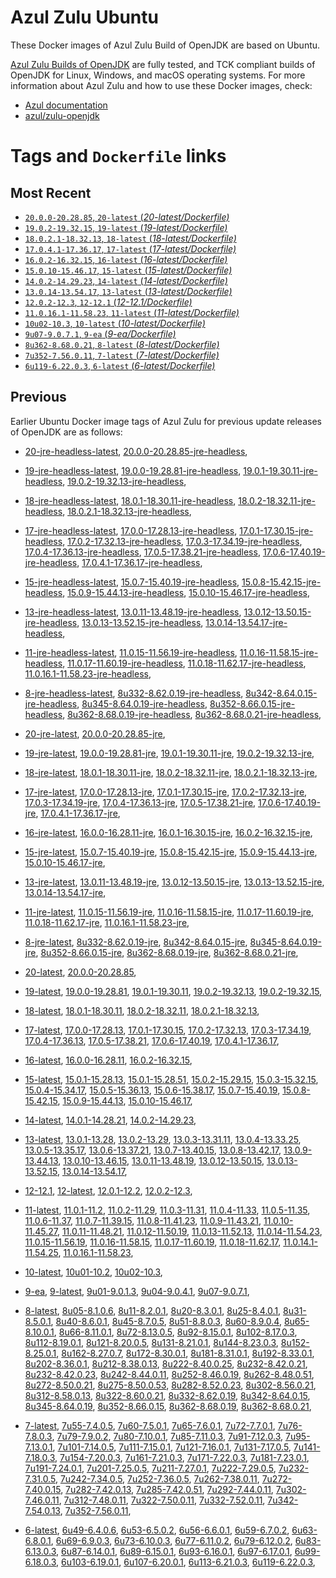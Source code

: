 Azul Zulu Ubuntu
================

These Docker images of Azul Zulu Build of OpenJDK are based on Ubuntu.

[Azul Zulu Builds of OpenJDK][1] are fully tested, and TCK compliant builds of OpenJDK for Linux, Windows, and macOS operating systems.
For more information about Azul Zulu and how to use these Docker images, check:

  * [Azul documentation][2]
  * [azul/zulu-openjdk][3]

Tags and `Dockerfile` links
===========================

Most Recent
-----------


  * [`20.0.0-20.28.85`, `20-latest` (*20-latest/Dockerfile)*][10]
  * [`19.0.2-19.32.15`, `19-latest` (*19-latest/Dockerfile)*][16]
  * [`18.0.2.1-18.32.13`, `18-latest` (*18-latest/Dockerfile)*][29]
  * [`17.0.4.1-17.36.17`, `17-latest` (*17-latest/Dockerfile)*][41]
  * [`16.0.2-16.32.15`, `16-latest` (*16-latest/Dockerfile)*][68]
  * [`15.0.10-15.46.17`, `15-latest` (*15-latest/Dockerfile)*][75]
  * [`14.0.2-14.29.23`, `14-latest` (*14-latest/Dockerfile)*][97]
  * [`13.0.14-13.54.17`, `13-latest` (*13-latest/Dockerfile)*][100]
  * [`12.0.2-12.3`, `12-12.1` (*12-12.1/Dockerfile)*][125]
  * [`11.0.16.1-11.58.23`, `11-latest` (*11-latest/Dockerfile)*][129]
  * [`10u02-10.3`, `10-latest` (*10-latest/Dockerfile)*][162]
  * [`9u07-9.0.7.1`, `9-ea` (*9-ea/Dockerfile)*][165]
  * [`8u362-8.68.0.21`, `8-latest` (*8-latest/Dockerfile)*][170]
  * [`7u352-7.56.0.11`, `7-latest` (*7-latest/Dockerfile)*][228]
  * [`6u119-6.22.0.3`, `6-latest` (*6-latest/Dockerfile)*][266]

Previous
--------

Earlier Ubuntu Docker image tags of Azul Zulu for previous update releases of OpenJDK are as follows:


  * [20-jre-headless-latest][14],
  [20.0.0-20.28.85-jre-headless][15],
  
  * [19-jre-headless-latest][25],
  [19.0.0-19.28.81-jre-headless][26],
  [19.0.1-19.30.11-jre-headless][27],
  [19.0.2-19.32.13-jre-headless][28],
  
  * [18-jre-headless-latest][37],
  [18.0.1-18.30.11-jre-headless][38],
  [18.0.2-18.32.11-jre-headless][39],
  [18.0.2.1-18.32.13-jre-headless][40],
  
  * [17-jre-headless-latest][59],
  [17.0.0-17.28.13-jre-headless][60],
  [17.0.1-17.30.15-jre-headless][61],
  [17.0.2-17.32.13-jre-headless][62],
  [17.0.3-17.34.19-jre-headless][63],
  [17.0.4-17.36.13-jre-headless][64],
  [17.0.5-17.38.21-jre-headless][65],
  [17.0.6-17.40.19-jre-headless][66],
  [17.0.4.1-17.36.17-jre-headless][67],
  
  * [15-jre-headless-latest][92],
  [15.0.7-15.40.19-jre-headless][93],
  [15.0.8-15.42.15-jre-headless][94],
  [15.0.9-15.44.13-jre-headless][95],
  [15.0.10-15.46.17-jre-headless][96],
  
  * [13-jre-headless-latest][120],
  [13.0.11-13.48.19-jre-headless][121],
  [13.0.12-13.50.15-jre-headless][122],
  [13.0.13-13.52.15-jre-headless][123],
  [13.0.14-13.54.17-jre-headless][124],
  
  * [11-jre-headless-latest][155],
  [11.0.15-11.56.19-jre-headless][157],
  [11.0.16-11.58.15-jre-headless][158],
  [11.0.17-11.60.19-jre-headless][159],
  [11.0.18-11.62.17-jre-headless][160],
  [11.0.16.1-11.58.23-jre-headless][161],
  
  * [8-jre-headless-latest][221],
  [8u332-8.62.0.19-jre-headless][222],
  [8u342-8.64.0.15-jre-headless][223],
  [8u345-8.64.0.19-jre-headless][224],
  [8u352-8.66.0.15-jre-headless][225],
  [8u362-8.68.0.19-jre-headless][226],
  [8u362-8.68.0.21-jre-headless][227],
  
  * [20-jre-latest][11],
  [20.0.0-20.28.85-jre][13],
  
  * [19-jre-latest][17],
  [19.0.0-19.28.81-jre][22],
  [19.0.1-19.30.11-jre][23],
  [19.0.2-19.32.13-jre][24],
  
  * [18-jre-latest][30],
  [18.0.1-18.30.11-jre][34],
  [18.0.2-18.32.11-jre][35],
  [18.0.2.1-18.32.13-jre][36],
  
  * [17-jre-latest][42],
  [17.0.0-17.28.13-jre][51],
  [17.0.1-17.30.15-jre][52],
  [17.0.2-17.32.13-jre][53],
  [17.0.3-17.34.19-jre][54],
  [17.0.4-17.36.13-jre][55],
  [17.0.5-17.38.21-jre][56],
  [17.0.6-17.40.19-jre][57],
  [17.0.4.1-17.36.17-jre][58],
  
  * [16-jre-latest][69],
  [16.0.0-16.28.11-jre][72],
  [16.0.1-16.30.15-jre][73],
  [16.0.2-16.32.15-jre][74],
  
  * [15-jre-latest][76],
  [15.0.7-15.40.19-jre][88],
  [15.0.8-15.42.15-jre][89],
  [15.0.9-15.44.13-jre][90],
  [15.0.10-15.46.17-jre][91],
  
  * [13-jre-latest][103],
  [13.0.11-13.48.19-jre][116],
  [13.0.12-13.50.15-jre][117],
  [13.0.13-13.52.15-jre][118],
  [13.0.14-13.54.17-jre][119],
  
  * [11-jre-latest][136],
  [11.0.15-11.56.19-jre][151],
  [11.0.16-11.58.15-jre][152],
  [11.0.17-11.60.19-jre][153],
  [11.0.18-11.62.17-jre][154],
  [11.0.16.1-11.58.23-jre][156],
  
  * [8-jre-latest][171],
  [8u332-8.62.0.19-jre][215],
  [8u342-8.64.0.15-jre][216],
  [8u345-8.64.0.19-jre][217],
  [8u352-8.66.0.15-jre][218],
  [8u362-8.68.0.19-jre][219],
  [8u362-8.68.0.21-jre][220],
  
  * [20-latest][10],
  [20.0.0-20.28.85][12],
  
  * [19-latest][16],
  [19.0.0-19.28.81][18],
  [19.0.1-19.30.11][19],
  [19.0.2-19.32.13][20],
  [19.0.2-19.32.15][21],
  
  * [18-latest][29],
  [18.0.1-18.30.11][31],
  [18.0.2-18.32.11][32],
  [18.0.2.1-18.32.13][33],
  
  * [17-latest][41],
  [17.0.0-17.28.13][43],
  [17.0.1-17.30.15][44],
  [17.0.2-17.32.13][45],
  [17.0.3-17.34.19][46],
  [17.0.4-17.36.13][47],
  [17.0.5-17.38.21][48],
  [17.0.6-17.40.19][49],
  [17.0.4.1-17.36.17][50],
  
  * [16-latest][68],
  [16.0.0-16.28.11][70],
  [16.0.2-16.32.15][71],
  
  * [15-latest][75],
  [15.0.1-15.28.13][77],
  [15.0.1-15.28.51][78],
  [15.0.2-15.29.15][79],
  [15.0.3-15.32.15][80],
  [15.0.4-15.34.17][81],
  [15.0.5-15.36.13][82],
  [15.0.6-15.38.17][83],
  [15.0.7-15.40.19][84],
  [15.0.8-15.42.15][85],
  [15.0.9-15.44.13][86],
  [15.0.10-15.46.17][87],
  
  * [14-latest][97],
  [14.0.1-14.28.21][98],
  [14.0.2-14.29.23][99],
  
  * [13-latest][100],
  [13.0.1-13.28][101],
  [13.0.2-13.29][102],
  [13.0.3-13.31.11][104],
  [13.0.4-13.33.25][105],
  [13.0.5-13.35.17][106],
  [13.0.6-13.37.21][107],
  [13.0.7-13.40.15][108],
  [13.0.8-13.42.17][109],
  [13.0.9-13.44.13][110],
  [13.0.10-13.46.15][111],
  [13.0.11-13.48.19][112],
  [13.0.12-13.50.15][113],
  [13.0.13-13.52.15][114],
  [13.0.14-13.54.17][115],
  
  * [12-12.1][125],
  [12-latest][126],
  [12.0.1-12.2][127],
  [12.0.2-12.3][128],
  
  * [11-latest][129],
  [11.0.1-11.2][130],
  [11.0.2-11.29][131],
  [11.0.3-11.31][132],
  [11.0.4-11.33][133],
  [11.0.5-11.35][134],
  [11.0.6-11.37][135],
  [11.0.7-11.39.15][137],
  [11.0.8-11.41.23][138],
  [11.0.9-11.43.21][139],
  [11.0.10-11.45.27][140],
  [11.0.11-11.48.21][141],
  [11.0.12-11.50.19][142],
  [11.0.13-11.52.13][143],
  [11.0.14-11.54.23][144],
  [11.0.15-11.56.19][145],
  [11.0.16-11.58.15][146],
  [11.0.17-11.60.19][147],
  [11.0.18-11.62.17][148],
  [11.0.14.1-11.54.25][149],
  [11.0.16.1-11.58.23][150],
  
  * [10-latest][162],
  [10u01-10.2][163],
  [10u02-10.3][164],
  
  * [9-ea][165],
  [9-latest][166],
  [9u01-9.0.1.3][167],
  [9u04-9.0.4.1][168],
  [9u07-9.0.7.1][169],
  
  * [8-latest][170],
  [8u05-8.1.0.6][172],
  [8u11-8.2.0.1][173],
  [8u20-8.3.0.1][174],
  [8u25-8.4.0.1][175],
  [8u31-8.5.0.1][176],
  [8u40-8.6.0.1][177],
  [8u45-8.7.0.5][178],
  [8u51-8.8.0.3][179],
  [8u60-8.9.0.4][180],
  [8u65-8.10.0.1][181],
  [8u66-8.11.0.1][182],
  [8u72-8.13.0.5][183],
  [8u92-8.15.0.1][184],
  [8u102-8.17.0.3][185],
  [8u112-8.19.0.1][186],
  [8u121-8.20.0.5][187],
  [8u131-8.21.0.1][188],
  [8u144-8.23.0.3][189],
  [8u152-8.25.0.1][190],
  [8u162-8.27.0.7][191],
  [8u172-8.30.0.1][192],
  [8u181-8.31.0.1][193],
  [8u192-8.33.0.1][194],
  [8u202-8.36.0.1][195],
  [8u212-8.38.0.13][196],
  [8u222-8.40.0.25][197],
  [8u232-8.42.0.21][198],
  [8u232-8.42.0.23][199],
  [8u242-8.44.0.11][200],
  [8u252-8.46.0.19][201],
  [8u262-8.48.0.51][202],
  [8u272-8.50.0.21][203],
  [8u275-8.50.0.53][204],
  [8u282-8.52.0.23][205],
  [8u302-8.56.0.21][206],
  [8u312-8.58.0.13][207],
  [8u322-8.60.0.21][208],
  [8u332-8.62.0.19][209],
  [8u342-8.64.0.15][210],
  [8u345-8.64.0.19][211],
  [8u352-8.66.0.15][212],
  [8u362-8.68.0.19][213],
  [8u362-8.68.0.21][214],
  
  * [7-latest][228],
  [7u55-7.4.0.5][229],
  [7u60-7.5.0.1][230],
  [7u65-7.6.0.1][231],
  [7u72-7.7.0.1][232],
  [7u76-7.8.0.3][233],
  [7u79-7.9.0.2][234],
  [7u80-7.10.0.1][235],
  [7u85-7.11.0.3][236],
  [7u91-7.12.0.3][237],
  [7u95-7.13.0.1][238],
  [7u101-7.14.0.5][239],
  [7u111-7.15.0.1][240],
  [7u121-7.16.0.1][241],
  [7u131-7.17.0.5][242],
  [7u141-7.18.0.3][243],
  [7u154-7.20.0.3][244],
  [7u161-7.21.0.3][245],
  [7u171-7.22.0.3][246],
  [7u181-7.23.0.1][247],
  [7u191-7.24.0.1][248],
  [7u201-7.25.0.5][249],
  [7u211-7.27.0.1][250],
  [7u222-7.29.0.5][251],
  [7u232-7.31.0.5][252],
  [7u242-7.34.0.5][253],
  [7u252-7.36.0.5][254],
  [7u262-7.38.0.11][255],
  [7u272-7.40.0.15][256],
  [7u282-7.42.0.13][257],
  [7u285-7.42.0.51][258],
  [7u292-7.44.0.11][259],
  [7u302-7.46.0.11][260],
  [7u312-7.48.0.11][261],
  [7u322-7.50.0.11][262],
  [7u332-7.52.0.11][263],
  [7u342-7.54.0.13][264],
  [7u352-7.56.0.11][265],
  
  * [6-latest][266],
  [6u49-6.4.0.6][267],
  [6u53-6.5.0.2][268],
  [6u56-6.6.0.1][269],
  [6u59-6.7.0.2][270],
  [6u63-6.8.0.1][271],
  [6u69-6.9.0.3][272],
  [6u73-6.10.0.3][273],
  [6u77-6.11.0.2][274],
  [6u79-6.12.0.2][275],
  [6u83-6.13.0.3][276],
  [6u87-6.14.0.1][277],
  [6u89-6.15.0.1][278],
  [6u93-6.16.0.1][279],
  [6u97-6.17.0.1][280],
  [6u99-6.18.0.3][281],
  [6u103-6.19.0.1][282],
  [6u107-6.20.0.1][283],
  [6u113-6.21.0.3][284],
  [6u119-6.22.0.3][285],
  

  [1]: https://www.azul.com/products/core/
  [2]: https://docs.azul.com/core/
  [3]: https://hub.docker.com/r/azul/zulu-openjdk


  [14]: https://github.com/zulu-openjdk/zulu-openjdk/blob/master/ubuntu/20-jre-headless-latest/Dockerfile
  [15]: https://github.com/zulu-openjdk/zulu-openjdk/blob/master/ubuntu/20.0.0-20.28.85-jre-headless/Dockerfile
  
  [25]: https://github.com/zulu-openjdk/zulu-openjdk/blob/master/ubuntu/19-jre-headless-latest/Dockerfile
  [26]: https://github.com/zulu-openjdk/zulu-openjdk/blob/master/ubuntu/19.0.0-19.28.81-jre-headless/Dockerfile
  [27]: https://github.com/zulu-openjdk/zulu-openjdk/blob/master/ubuntu/19.0.1-19.30.11-jre-headless/Dockerfile
  [28]: https://github.com/zulu-openjdk/zulu-openjdk/blob/master/ubuntu/19.0.2-19.32.13-jre-headless/Dockerfile
  
  [37]: https://github.com/zulu-openjdk/zulu-openjdk/blob/master/ubuntu/18-jre-headless-latest/Dockerfile
  [38]: https://github.com/zulu-openjdk/zulu-openjdk/blob/master/ubuntu/18.0.1-18.30.11-jre-headless/Dockerfile
  [39]: https://github.com/zulu-openjdk/zulu-openjdk/blob/master/ubuntu/18.0.2-18.32.11-jre-headless/Dockerfile
  [40]: https://github.com/zulu-openjdk/zulu-openjdk/blob/master/ubuntu/18.0.2.1-18.32.13-jre-headless/Dockerfile
  
  [59]: https://github.com/zulu-openjdk/zulu-openjdk/blob/master/ubuntu/17-jre-headless-latest/Dockerfile
  [60]: https://github.com/zulu-openjdk/zulu-openjdk/blob/master/ubuntu/17.0.0-17.28.13-jre-headless/Dockerfile
  [61]: https://github.com/zulu-openjdk/zulu-openjdk/blob/master/ubuntu/17.0.1-17.30.15-jre-headless/Dockerfile
  [62]: https://github.com/zulu-openjdk/zulu-openjdk/blob/master/ubuntu/17.0.2-17.32.13-jre-headless/Dockerfile
  [63]: https://github.com/zulu-openjdk/zulu-openjdk/blob/master/ubuntu/17.0.3-17.34.19-jre-headless/Dockerfile
  [64]: https://github.com/zulu-openjdk/zulu-openjdk/blob/master/ubuntu/17.0.4-17.36.13-jre-headless/Dockerfile
  [65]: https://github.com/zulu-openjdk/zulu-openjdk/blob/master/ubuntu/17.0.5-17.38.21-jre-headless/Dockerfile
  [66]: https://github.com/zulu-openjdk/zulu-openjdk/blob/master/ubuntu/17.0.6-17.40.19-jre-headless/Dockerfile
  [67]: https://github.com/zulu-openjdk/zulu-openjdk/blob/master/ubuntu/17.0.4.1-17.36.17-jre-headless/Dockerfile
  
  [92]: https://github.com/zulu-openjdk/zulu-openjdk/blob/master/ubuntu/15-jre-headless-latest/Dockerfile
  [93]: https://github.com/zulu-openjdk/zulu-openjdk/blob/master/ubuntu/15.0.7-15.40.19-jre-headless/Dockerfile
  [94]: https://github.com/zulu-openjdk/zulu-openjdk/blob/master/ubuntu/15.0.8-15.42.15-jre-headless/Dockerfile
  [95]: https://github.com/zulu-openjdk/zulu-openjdk/blob/master/ubuntu/15.0.9-15.44.13-jre-headless/Dockerfile
  [96]: https://github.com/zulu-openjdk/zulu-openjdk/blob/master/ubuntu/15.0.10-15.46.17-jre-headless/Dockerfile
  
  [120]: https://github.com/zulu-openjdk/zulu-openjdk/blob/master/ubuntu/13-jre-headless-latest/Dockerfile
  [121]: https://github.com/zulu-openjdk/zulu-openjdk/blob/master/ubuntu/13.0.11-13.48.19-jre-headless/Dockerfile
  [122]: https://github.com/zulu-openjdk/zulu-openjdk/blob/master/ubuntu/13.0.12-13.50.15-jre-headless/Dockerfile
  [123]: https://github.com/zulu-openjdk/zulu-openjdk/blob/master/ubuntu/13.0.13-13.52.15-jre-headless/Dockerfile
  [124]: https://github.com/zulu-openjdk/zulu-openjdk/blob/master/ubuntu/13.0.14-13.54.17-jre-headless/Dockerfile
  
  [155]: https://github.com/zulu-openjdk/zulu-openjdk/blob/master/ubuntu/11-jre-headless-latest/Dockerfile
  [157]: https://github.com/zulu-openjdk/zulu-openjdk/blob/master/ubuntu/11.0.15-11.56.19-jre-headless/Dockerfile
  [158]: https://github.com/zulu-openjdk/zulu-openjdk/blob/master/ubuntu/11.0.16-11.58.15-jre-headless/Dockerfile
  [159]: https://github.com/zulu-openjdk/zulu-openjdk/blob/master/ubuntu/11.0.17-11.60.19-jre-headless/Dockerfile
  [160]: https://github.com/zulu-openjdk/zulu-openjdk/blob/master/ubuntu/11.0.18-11.62.17-jre-headless/Dockerfile
  [161]: https://github.com/zulu-openjdk/zulu-openjdk/blob/master/ubuntu/11.0.16.1-11.58.23-jre-headless/Dockerfile
  
  [221]: https://github.com/zulu-openjdk/zulu-openjdk/blob/master/ubuntu/8-jre-headless-latest/Dockerfile
  [222]: https://github.com/zulu-openjdk/zulu-openjdk/blob/master/ubuntu/8u332-8.62.0.19-jre-headless/Dockerfile
  [223]: https://github.com/zulu-openjdk/zulu-openjdk/blob/master/ubuntu/8u342-8.64.0.15-jre-headless/Dockerfile
  [224]: https://github.com/zulu-openjdk/zulu-openjdk/blob/master/ubuntu/8u345-8.64.0.19-jre-headless/Dockerfile
  [225]: https://github.com/zulu-openjdk/zulu-openjdk/blob/master/ubuntu/8u352-8.66.0.15-jre-headless/Dockerfile
  [226]: https://github.com/zulu-openjdk/zulu-openjdk/blob/master/ubuntu/8u362-8.68.0.19-jre-headless/Dockerfile
  [227]: https://github.com/zulu-openjdk/zulu-openjdk/blob/master/ubuntu/8u362-8.68.0.21-jre-headless/Dockerfile
  
  [11]: https://github.com/zulu-openjdk/zulu-openjdk/blob/master/ubuntu/20-jre-latest/Dockerfile
  [13]: https://github.com/zulu-openjdk/zulu-openjdk/blob/master/ubuntu/20.0.0-20.28.85-jre/Dockerfile
  
  [17]: https://github.com/zulu-openjdk/zulu-openjdk/blob/master/ubuntu/19-jre-latest/Dockerfile
  [22]: https://github.com/zulu-openjdk/zulu-openjdk/blob/master/ubuntu/19.0.0-19.28.81-jre/Dockerfile
  [23]: https://github.com/zulu-openjdk/zulu-openjdk/blob/master/ubuntu/19.0.1-19.30.11-jre/Dockerfile
  [24]: https://github.com/zulu-openjdk/zulu-openjdk/blob/master/ubuntu/19.0.2-19.32.13-jre/Dockerfile
  
  [30]: https://github.com/zulu-openjdk/zulu-openjdk/blob/master/ubuntu/18-jre-latest/Dockerfile
  [34]: https://github.com/zulu-openjdk/zulu-openjdk/blob/master/ubuntu/18.0.1-18.30.11-jre/Dockerfile
  [35]: https://github.com/zulu-openjdk/zulu-openjdk/blob/master/ubuntu/18.0.2-18.32.11-jre/Dockerfile
  [36]: https://github.com/zulu-openjdk/zulu-openjdk/blob/master/ubuntu/18.0.2.1-18.32.13-jre/Dockerfile
  
  [42]: https://github.com/zulu-openjdk/zulu-openjdk/blob/master/ubuntu/17-jre-latest/Dockerfile
  [51]: https://github.com/zulu-openjdk/zulu-openjdk/blob/master/ubuntu/17.0.0-17.28.13-jre/Dockerfile
  [52]: https://github.com/zulu-openjdk/zulu-openjdk/blob/master/ubuntu/17.0.1-17.30.15-jre/Dockerfile
  [53]: https://github.com/zulu-openjdk/zulu-openjdk/blob/master/ubuntu/17.0.2-17.32.13-jre/Dockerfile
  [54]: https://github.com/zulu-openjdk/zulu-openjdk/blob/master/ubuntu/17.0.3-17.34.19-jre/Dockerfile
  [55]: https://github.com/zulu-openjdk/zulu-openjdk/blob/master/ubuntu/17.0.4-17.36.13-jre/Dockerfile
  [56]: https://github.com/zulu-openjdk/zulu-openjdk/blob/master/ubuntu/17.0.5-17.38.21-jre/Dockerfile
  [57]: https://github.com/zulu-openjdk/zulu-openjdk/blob/master/ubuntu/17.0.6-17.40.19-jre/Dockerfile
  [58]: https://github.com/zulu-openjdk/zulu-openjdk/blob/master/ubuntu/17.0.4.1-17.36.17-jre/Dockerfile
  
  [69]: https://github.com/zulu-openjdk/zulu-openjdk/blob/master/ubuntu/16-jre-latest/Dockerfile
  [72]: https://github.com/zulu-openjdk/zulu-openjdk/blob/master/ubuntu/16.0.0-16.28.11-jre/Dockerfile
  [73]: https://github.com/zulu-openjdk/zulu-openjdk/blob/master/ubuntu/16.0.1-16.30.15-jre/Dockerfile
  [74]: https://github.com/zulu-openjdk/zulu-openjdk/blob/master/ubuntu/16.0.2-16.32.15-jre/Dockerfile
  
  [76]: https://github.com/zulu-openjdk/zulu-openjdk/blob/master/ubuntu/15-jre-latest/Dockerfile
  [88]: https://github.com/zulu-openjdk/zulu-openjdk/blob/master/ubuntu/15.0.7-15.40.19-jre/Dockerfile
  [89]: https://github.com/zulu-openjdk/zulu-openjdk/blob/master/ubuntu/15.0.8-15.42.15-jre/Dockerfile
  [90]: https://github.com/zulu-openjdk/zulu-openjdk/blob/master/ubuntu/15.0.9-15.44.13-jre/Dockerfile
  [91]: https://github.com/zulu-openjdk/zulu-openjdk/blob/master/ubuntu/15.0.10-15.46.17-jre/Dockerfile
  
  [103]: https://github.com/zulu-openjdk/zulu-openjdk/blob/master/ubuntu/13-jre-latest/Dockerfile
  [116]: https://github.com/zulu-openjdk/zulu-openjdk/blob/master/ubuntu/13.0.11-13.48.19-jre/Dockerfile
  [117]: https://github.com/zulu-openjdk/zulu-openjdk/blob/master/ubuntu/13.0.12-13.50.15-jre/Dockerfile
  [118]: https://github.com/zulu-openjdk/zulu-openjdk/blob/master/ubuntu/13.0.13-13.52.15-jre/Dockerfile
  [119]: https://github.com/zulu-openjdk/zulu-openjdk/blob/master/ubuntu/13.0.14-13.54.17-jre/Dockerfile
  
  [136]: https://github.com/zulu-openjdk/zulu-openjdk/blob/master/ubuntu/11-jre-latest/Dockerfile
  [151]: https://github.com/zulu-openjdk/zulu-openjdk/blob/master/ubuntu/11.0.15-11.56.19-jre/Dockerfile
  [152]: https://github.com/zulu-openjdk/zulu-openjdk/blob/master/ubuntu/11.0.16-11.58.15-jre/Dockerfile
  [153]: https://github.com/zulu-openjdk/zulu-openjdk/blob/master/ubuntu/11.0.17-11.60.19-jre/Dockerfile
  [154]: https://github.com/zulu-openjdk/zulu-openjdk/blob/master/ubuntu/11.0.18-11.62.17-jre/Dockerfile
  [156]: https://github.com/zulu-openjdk/zulu-openjdk/blob/master/ubuntu/11.0.16.1-11.58.23-jre/Dockerfile
  
  [171]: https://github.com/zulu-openjdk/zulu-openjdk/blob/master/ubuntu/8-jre-latest/Dockerfile
  [215]: https://github.com/zulu-openjdk/zulu-openjdk/blob/master/ubuntu/8u332-8.62.0.19-jre/Dockerfile
  [216]: https://github.com/zulu-openjdk/zulu-openjdk/blob/master/ubuntu/8u342-8.64.0.15-jre/Dockerfile
  [217]: https://github.com/zulu-openjdk/zulu-openjdk/blob/master/ubuntu/8u345-8.64.0.19-jre/Dockerfile
  [218]: https://github.com/zulu-openjdk/zulu-openjdk/blob/master/ubuntu/8u352-8.66.0.15-jre/Dockerfile
  [219]: https://github.com/zulu-openjdk/zulu-openjdk/blob/master/ubuntu/8u362-8.68.0.19-jre/Dockerfile
  [220]: https://github.com/zulu-openjdk/zulu-openjdk/blob/master/ubuntu/8u362-8.68.0.21-jre/Dockerfile
  
  [10]: https://github.com/zulu-openjdk/zulu-openjdk/blob/master/ubuntu/20-latest/Dockerfile
  [12]: https://github.com/zulu-openjdk/zulu-openjdk/blob/master/ubuntu/20.0.0-20.28.85/Dockerfile
  
  [16]: https://github.com/zulu-openjdk/zulu-openjdk/blob/master/ubuntu/19-latest/Dockerfile
  [18]: https://github.com/zulu-openjdk/zulu-openjdk/blob/master/ubuntu/19.0.0-19.28.81/Dockerfile
  [19]: https://github.com/zulu-openjdk/zulu-openjdk/blob/master/ubuntu/19.0.1-19.30.11/Dockerfile
  [20]: https://github.com/zulu-openjdk/zulu-openjdk/blob/master/ubuntu/19.0.2-19.32.13/Dockerfile
  [21]: https://github.com/zulu-openjdk/zulu-openjdk/blob/master/ubuntu/19.0.2-19.32.15/Dockerfile
  
  [29]: https://github.com/zulu-openjdk/zulu-openjdk/blob/master/ubuntu/18-latest/Dockerfile
  [31]: https://github.com/zulu-openjdk/zulu-openjdk/blob/master/ubuntu/18.0.1-18.30.11/Dockerfile
  [32]: https://github.com/zulu-openjdk/zulu-openjdk/blob/master/ubuntu/18.0.2-18.32.11/Dockerfile
  [33]: https://github.com/zulu-openjdk/zulu-openjdk/blob/master/ubuntu/18.0.2.1-18.32.13/Dockerfile
  
  [41]: https://github.com/zulu-openjdk/zulu-openjdk/blob/master/ubuntu/17-latest/Dockerfile
  [43]: https://github.com/zulu-openjdk/zulu-openjdk/blob/master/ubuntu/17.0.0-17.28.13/Dockerfile
  [44]: https://github.com/zulu-openjdk/zulu-openjdk/blob/master/ubuntu/17.0.1-17.30.15/Dockerfile
  [45]: https://github.com/zulu-openjdk/zulu-openjdk/blob/master/ubuntu/17.0.2-17.32.13/Dockerfile
  [46]: https://github.com/zulu-openjdk/zulu-openjdk/blob/master/ubuntu/17.0.3-17.34.19/Dockerfile
  [47]: https://github.com/zulu-openjdk/zulu-openjdk/blob/master/ubuntu/17.0.4-17.36.13/Dockerfile
  [48]: https://github.com/zulu-openjdk/zulu-openjdk/blob/master/ubuntu/17.0.5-17.38.21/Dockerfile
  [49]: https://github.com/zulu-openjdk/zulu-openjdk/blob/master/ubuntu/17.0.6-17.40.19/Dockerfile
  [50]: https://github.com/zulu-openjdk/zulu-openjdk/blob/master/ubuntu/17.0.4.1-17.36.17/Dockerfile
  
  [68]: https://github.com/zulu-openjdk/zulu-openjdk/blob/master/ubuntu/16-latest/Dockerfile
  [70]: https://github.com/zulu-openjdk/zulu-openjdk/blob/master/ubuntu/16.0.0-16.28.11/Dockerfile
  [71]: https://github.com/zulu-openjdk/zulu-openjdk/blob/master/ubuntu/16.0.2-16.32.15/Dockerfile
  
  [75]: https://github.com/zulu-openjdk/zulu-openjdk/blob/master/ubuntu/15-latest/Dockerfile
  [77]: https://github.com/zulu-openjdk/zulu-openjdk/blob/master/ubuntu/15.0.1-15.28.13/Dockerfile
  [78]: https://github.com/zulu-openjdk/zulu-openjdk/blob/master/ubuntu/15.0.1-15.28.51/Dockerfile
  [79]: https://github.com/zulu-openjdk/zulu-openjdk/blob/master/ubuntu/15.0.2-15.29.15/Dockerfile
  [80]: https://github.com/zulu-openjdk/zulu-openjdk/blob/master/ubuntu/15.0.3-15.32.15/Dockerfile
  [81]: https://github.com/zulu-openjdk/zulu-openjdk/blob/master/ubuntu/15.0.4-15.34.17/Dockerfile
  [82]: https://github.com/zulu-openjdk/zulu-openjdk/blob/master/ubuntu/15.0.5-15.36.13/Dockerfile
  [83]: https://github.com/zulu-openjdk/zulu-openjdk/blob/master/ubuntu/15.0.6-15.38.17/Dockerfile
  [84]: https://github.com/zulu-openjdk/zulu-openjdk/blob/master/ubuntu/15.0.7-15.40.19/Dockerfile
  [85]: https://github.com/zulu-openjdk/zulu-openjdk/blob/master/ubuntu/15.0.8-15.42.15/Dockerfile
  [86]: https://github.com/zulu-openjdk/zulu-openjdk/blob/master/ubuntu/15.0.9-15.44.13/Dockerfile
  [87]: https://github.com/zulu-openjdk/zulu-openjdk/blob/master/ubuntu/15.0.10-15.46.17/Dockerfile
  
  [97]: https://github.com/zulu-openjdk/zulu-openjdk/blob/master/ubuntu/14-latest/Dockerfile
  [98]: https://github.com/zulu-openjdk/zulu-openjdk/blob/master/ubuntu/14.0.1-14.28.21/Dockerfile
  [99]: https://github.com/zulu-openjdk/zulu-openjdk/blob/master/ubuntu/14.0.2-14.29.23/Dockerfile
  
  [100]: https://github.com/zulu-openjdk/zulu-openjdk/blob/master/ubuntu/13-latest/Dockerfile
  [101]: https://github.com/zulu-openjdk/zulu-openjdk/blob/master/ubuntu/13.0.1-13.28/Dockerfile
  [102]: https://github.com/zulu-openjdk/zulu-openjdk/blob/master/ubuntu/13.0.2-13.29/Dockerfile
  [104]: https://github.com/zulu-openjdk/zulu-openjdk/blob/master/ubuntu/13.0.3-13.31.11/Dockerfile
  [105]: https://github.com/zulu-openjdk/zulu-openjdk/blob/master/ubuntu/13.0.4-13.33.25/Dockerfile
  [106]: https://github.com/zulu-openjdk/zulu-openjdk/blob/master/ubuntu/13.0.5-13.35.17/Dockerfile
  [107]: https://github.com/zulu-openjdk/zulu-openjdk/blob/master/ubuntu/13.0.6-13.37.21/Dockerfile
  [108]: https://github.com/zulu-openjdk/zulu-openjdk/blob/master/ubuntu/13.0.7-13.40.15/Dockerfile
  [109]: https://github.com/zulu-openjdk/zulu-openjdk/blob/master/ubuntu/13.0.8-13.42.17/Dockerfile
  [110]: https://github.com/zulu-openjdk/zulu-openjdk/blob/master/ubuntu/13.0.9-13.44.13/Dockerfile
  [111]: https://github.com/zulu-openjdk/zulu-openjdk/blob/master/ubuntu/13.0.10-13.46.15/Dockerfile
  [112]: https://github.com/zulu-openjdk/zulu-openjdk/blob/master/ubuntu/13.0.11-13.48.19/Dockerfile
  [113]: https://github.com/zulu-openjdk/zulu-openjdk/blob/master/ubuntu/13.0.12-13.50.15/Dockerfile
  [114]: https://github.com/zulu-openjdk/zulu-openjdk/blob/master/ubuntu/13.0.13-13.52.15/Dockerfile
  [115]: https://github.com/zulu-openjdk/zulu-openjdk/blob/master/ubuntu/13.0.14-13.54.17/Dockerfile
  
  [125]: https://github.com/zulu-openjdk/zulu-openjdk/blob/master/ubuntu/12-12.1/Dockerfile
  [126]: https://github.com/zulu-openjdk/zulu-openjdk/blob/master/ubuntu/12-latest/Dockerfile
  [127]: https://github.com/zulu-openjdk/zulu-openjdk/blob/master/ubuntu/12.0.1-12.2/Dockerfile
  [128]: https://github.com/zulu-openjdk/zulu-openjdk/blob/master/ubuntu/12.0.2-12.3/Dockerfile
  
  [129]: https://github.com/zulu-openjdk/zulu-openjdk/blob/master/ubuntu/11-latest/Dockerfile
  [130]: https://github.com/zulu-openjdk/zulu-openjdk/blob/master/ubuntu/11.0.1-11.2/Dockerfile
  [131]: https://github.com/zulu-openjdk/zulu-openjdk/blob/master/ubuntu/11.0.2-11.29/Dockerfile
  [132]: https://github.com/zulu-openjdk/zulu-openjdk/blob/master/ubuntu/11.0.3-11.31/Dockerfile
  [133]: https://github.com/zulu-openjdk/zulu-openjdk/blob/master/ubuntu/11.0.4-11.33/Dockerfile
  [134]: https://github.com/zulu-openjdk/zulu-openjdk/blob/master/ubuntu/11.0.5-11.35/Dockerfile
  [135]: https://github.com/zulu-openjdk/zulu-openjdk/blob/master/ubuntu/11.0.6-11.37/Dockerfile
  [137]: https://github.com/zulu-openjdk/zulu-openjdk/blob/master/ubuntu/11.0.7-11.39.15/Dockerfile
  [138]: https://github.com/zulu-openjdk/zulu-openjdk/blob/master/ubuntu/11.0.8-11.41.23/Dockerfile
  [139]: https://github.com/zulu-openjdk/zulu-openjdk/blob/master/ubuntu/11.0.9-11.43.21/Dockerfile
  [140]: https://github.com/zulu-openjdk/zulu-openjdk/blob/master/ubuntu/11.0.10-11.45.27/Dockerfile
  [141]: https://github.com/zulu-openjdk/zulu-openjdk/blob/master/ubuntu/11.0.11-11.48.21/Dockerfile
  [142]: https://github.com/zulu-openjdk/zulu-openjdk/blob/master/ubuntu/11.0.12-11.50.19/Dockerfile
  [143]: https://github.com/zulu-openjdk/zulu-openjdk/blob/master/ubuntu/11.0.13-11.52.13/Dockerfile
  [144]: https://github.com/zulu-openjdk/zulu-openjdk/blob/master/ubuntu/11.0.14-11.54.23/Dockerfile
  [145]: https://github.com/zulu-openjdk/zulu-openjdk/blob/master/ubuntu/11.0.15-11.56.19/Dockerfile
  [146]: https://github.com/zulu-openjdk/zulu-openjdk/blob/master/ubuntu/11.0.16-11.58.15/Dockerfile
  [147]: https://github.com/zulu-openjdk/zulu-openjdk/blob/master/ubuntu/11.0.17-11.60.19/Dockerfile
  [148]: https://github.com/zulu-openjdk/zulu-openjdk/blob/master/ubuntu/11.0.18-11.62.17/Dockerfile
  [149]: https://github.com/zulu-openjdk/zulu-openjdk/blob/master/ubuntu/11.0.14.1-11.54.25/Dockerfile
  [150]: https://github.com/zulu-openjdk/zulu-openjdk/blob/master/ubuntu/11.0.16.1-11.58.23/Dockerfile
  
  [162]: https://github.com/zulu-openjdk/zulu-openjdk/blob/master/ubuntu/10-latest/Dockerfile
  [163]: https://github.com/zulu-openjdk/zulu-openjdk/blob/master/ubuntu/10u01-10.2/Dockerfile
  [164]: https://github.com/zulu-openjdk/zulu-openjdk/blob/master/ubuntu/10u02-10.3/Dockerfile
  
  [165]: https://github.com/zulu-openjdk/zulu-openjdk/blob/master/ubuntu/9-ea/Dockerfile
  [166]: https://github.com/zulu-openjdk/zulu-openjdk/blob/master/ubuntu/9-latest/Dockerfile
  [167]: https://github.com/zulu-openjdk/zulu-openjdk/blob/master/ubuntu/9u01-9.0.1.3/Dockerfile
  [168]: https://github.com/zulu-openjdk/zulu-openjdk/blob/master/ubuntu/9u04-9.0.4.1/Dockerfile
  [169]: https://github.com/zulu-openjdk/zulu-openjdk/blob/master/ubuntu/9u07-9.0.7.1/Dockerfile
  
  [170]: https://github.com/zulu-openjdk/zulu-openjdk/blob/master/ubuntu/8-latest/Dockerfile
  [172]: https://github.com/zulu-openjdk/zulu-openjdk/blob/master/ubuntu/8u05-8.1.0.6/Dockerfile
  [173]: https://github.com/zulu-openjdk/zulu-openjdk/blob/master/ubuntu/8u11-8.2.0.1/Dockerfile
  [174]: https://github.com/zulu-openjdk/zulu-openjdk/blob/master/ubuntu/8u20-8.3.0.1/Dockerfile
  [175]: https://github.com/zulu-openjdk/zulu-openjdk/blob/master/ubuntu/8u25-8.4.0.1/Dockerfile
  [176]: https://github.com/zulu-openjdk/zulu-openjdk/blob/master/ubuntu/8u31-8.5.0.1/Dockerfile
  [177]: https://github.com/zulu-openjdk/zulu-openjdk/blob/master/ubuntu/8u40-8.6.0.1/Dockerfile
  [178]: https://github.com/zulu-openjdk/zulu-openjdk/blob/master/ubuntu/8u45-8.7.0.5/Dockerfile
  [179]: https://github.com/zulu-openjdk/zulu-openjdk/blob/master/ubuntu/8u51-8.8.0.3/Dockerfile
  [180]: https://github.com/zulu-openjdk/zulu-openjdk/blob/master/ubuntu/8u60-8.9.0.4/Dockerfile
  [181]: https://github.com/zulu-openjdk/zulu-openjdk/blob/master/ubuntu/8u65-8.10.0.1/Dockerfile
  [182]: https://github.com/zulu-openjdk/zulu-openjdk/blob/master/ubuntu/8u66-8.11.0.1/Dockerfile
  [183]: https://github.com/zulu-openjdk/zulu-openjdk/blob/master/ubuntu/8u72-8.13.0.5/Dockerfile
  [184]: https://github.com/zulu-openjdk/zulu-openjdk/blob/master/ubuntu/8u92-8.15.0.1/Dockerfile
  [185]: https://github.com/zulu-openjdk/zulu-openjdk/blob/master/ubuntu/8u102-8.17.0.3/Dockerfile
  [186]: https://github.com/zulu-openjdk/zulu-openjdk/blob/master/ubuntu/8u112-8.19.0.1/Dockerfile
  [187]: https://github.com/zulu-openjdk/zulu-openjdk/blob/master/ubuntu/8u121-8.20.0.5/Dockerfile
  [188]: https://github.com/zulu-openjdk/zulu-openjdk/blob/master/ubuntu/8u131-8.21.0.1/Dockerfile
  [189]: https://github.com/zulu-openjdk/zulu-openjdk/blob/master/ubuntu/8u144-8.23.0.3/Dockerfile
  [190]: https://github.com/zulu-openjdk/zulu-openjdk/blob/master/ubuntu/8u152-8.25.0.1/Dockerfile
  [191]: https://github.com/zulu-openjdk/zulu-openjdk/blob/master/ubuntu/8u162-8.27.0.7/Dockerfile
  [192]: https://github.com/zulu-openjdk/zulu-openjdk/blob/master/ubuntu/8u172-8.30.0.1/Dockerfile
  [193]: https://github.com/zulu-openjdk/zulu-openjdk/blob/master/ubuntu/8u181-8.31.0.1/Dockerfile
  [194]: https://github.com/zulu-openjdk/zulu-openjdk/blob/master/ubuntu/8u192-8.33.0.1/Dockerfile
  [195]: https://github.com/zulu-openjdk/zulu-openjdk/blob/master/ubuntu/8u202-8.36.0.1/Dockerfile
  [196]: https://github.com/zulu-openjdk/zulu-openjdk/blob/master/ubuntu/8u212-8.38.0.13/Dockerfile
  [197]: https://github.com/zulu-openjdk/zulu-openjdk/blob/master/ubuntu/8u222-8.40.0.25/Dockerfile
  [198]: https://github.com/zulu-openjdk/zulu-openjdk/blob/master/ubuntu/8u232-8.42.0.21/Dockerfile
  [199]: https://github.com/zulu-openjdk/zulu-openjdk/blob/master/ubuntu/8u232-8.42.0.23/Dockerfile
  [200]: https://github.com/zulu-openjdk/zulu-openjdk/blob/master/ubuntu/8u242-8.44.0.11/Dockerfile
  [201]: https://github.com/zulu-openjdk/zulu-openjdk/blob/master/ubuntu/8u252-8.46.0.19/Dockerfile
  [202]: https://github.com/zulu-openjdk/zulu-openjdk/blob/master/ubuntu/8u262-8.48.0.51/Dockerfile
  [203]: https://github.com/zulu-openjdk/zulu-openjdk/blob/master/ubuntu/8u272-8.50.0.21/Dockerfile
  [204]: https://github.com/zulu-openjdk/zulu-openjdk/blob/master/ubuntu/8u275-8.50.0.53/Dockerfile
  [205]: https://github.com/zulu-openjdk/zulu-openjdk/blob/master/ubuntu/8u282-8.52.0.23/Dockerfile
  [206]: https://github.com/zulu-openjdk/zulu-openjdk/blob/master/ubuntu/8u302-8.56.0.21/Dockerfile
  [207]: https://github.com/zulu-openjdk/zulu-openjdk/blob/master/ubuntu/8u312-8.58.0.13/Dockerfile
  [208]: https://github.com/zulu-openjdk/zulu-openjdk/blob/master/ubuntu/8u322-8.60.0.21/Dockerfile
  [209]: https://github.com/zulu-openjdk/zulu-openjdk/blob/master/ubuntu/8u332-8.62.0.19/Dockerfile
  [210]: https://github.com/zulu-openjdk/zulu-openjdk/blob/master/ubuntu/8u342-8.64.0.15/Dockerfile
  [211]: https://github.com/zulu-openjdk/zulu-openjdk/blob/master/ubuntu/8u345-8.64.0.19/Dockerfile
  [212]: https://github.com/zulu-openjdk/zulu-openjdk/blob/master/ubuntu/8u352-8.66.0.15/Dockerfile
  [213]: https://github.com/zulu-openjdk/zulu-openjdk/blob/master/ubuntu/8u362-8.68.0.19/Dockerfile
  [214]: https://github.com/zulu-openjdk/zulu-openjdk/blob/master/ubuntu/8u362-8.68.0.21/Dockerfile
  
  [228]: https://github.com/zulu-openjdk/zulu-openjdk/blob/master/ubuntu/7-latest/Dockerfile
  [229]: https://github.com/zulu-openjdk/zulu-openjdk/blob/master/ubuntu/7u55-7.4.0.5/Dockerfile
  [230]: https://github.com/zulu-openjdk/zulu-openjdk/blob/master/ubuntu/7u60-7.5.0.1/Dockerfile
  [231]: https://github.com/zulu-openjdk/zulu-openjdk/blob/master/ubuntu/7u65-7.6.0.1/Dockerfile
  [232]: https://github.com/zulu-openjdk/zulu-openjdk/blob/master/ubuntu/7u72-7.7.0.1/Dockerfile
  [233]: https://github.com/zulu-openjdk/zulu-openjdk/blob/master/ubuntu/7u76-7.8.0.3/Dockerfile
  [234]: https://github.com/zulu-openjdk/zulu-openjdk/blob/master/ubuntu/7u79-7.9.0.2/Dockerfile
  [235]: https://github.com/zulu-openjdk/zulu-openjdk/blob/master/ubuntu/7u80-7.10.0.1/Dockerfile
  [236]: https://github.com/zulu-openjdk/zulu-openjdk/blob/master/ubuntu/7u85-7.11.0.3/Dockerfile
  [237]: https://github.com/zulu-openjdk/zulu-openjdk/blob/master/ubuntu/7u91-7.12.0.3/Dockerfile
  [238]: https://github.com/zulu-openjdk/zulu-openjdk/blob/master/ubuntu/7u95-7.13.0.1/Dockerfile
  [239]: https://github.com/zulu-openjdk/zulu-openjdk/blob/master/ubuntu/7u101-7.14.0.5/Dockerfile
  [240]: https://github.com/zulu-openjdk/zulu-openjdk/blob/master/ubuntu/7u111-7.15.0.1/Dockerfile
  [241]: https://github.com/zulu-openjdk/zulu-openjdk/blob/master/ubuntu/7u121-7.16.0.1/Dockerfile
  [242]: https://github.com/zulu-openjdk/zulu-openjdk/blob/master/ubuntu/7u131-7.17.0.5/Dockerfile
  [243]: https://github.com/zulu-openjdk/zulu-openjdk/blob/master/ubuntu/7u141-7.18.0.3/Dockerfile
  [244]: https://github.com/zulu-openjdk/zulu-openjdk/blob/master/ubuntu/7u154-7.20.0.3/Dockerfile
  [245]: https://github.com/zulu-openjdk/zulu-openjdk/blob/master/ubuntu/7u161-7.21.0.3/Dockerfile
  [246]: https://github.com/zulu-openjdk/zulu-openjdk/blob/master/ubuntu/7u171-7.22.0.3/Dockerfile
  [247]: https://github.com/zulu-openjdk/zulu-openjdk/blob/master/ubuntu/7u181-7.23.0.1/Dockerfile
  [248]: https://github.com/zulu-openjdk/zulu-openjdk/blob/master/ubuntu/7u191-7.24.0.1/Dockerfile
  [249]: https://github.com/zulu-openjdk/zulu-openjdk/blob/master/ubuntu/7u201-7.25.0.5/Dockerfile
  [250]: https://github.com/zulu-openjdk/zulu-openjdk/blob/master/ubuntu/7u211-7.27.0.1/Dockerfile
  [251]: https://github.com/zulu-openjdk/zulu-openjdk/blob/master/ubuntu/7u222-7.29.0.5/Dockerfile
  [252]: https://github.com/zulu-openjdk/zulu-openjdk/blob/master/ubuntu/7u232-7.31.0.5/Dockerfile
  [253]: https://github.com/zulu-openjdk/zulu-openjdk/blob/master/ubuntu/7u242-7.34.0.5/Dockerfile
  [254]: https://github.com/zulu-openjdk/zulu-openjdk/blob/master/ubuntu/7u252-7.36.0.5/Dockerfile
  [255]: https://github.com/zulu-openjdk/zulu-openjdk/blob/master/ubuntu/7u262-7.38.0.11/Dockerfile
  [256]: https://github.com/zulu-openjdk/zulu-openjdk/blob/master/ubuntu/7u272-7.40.0.15/Dockerfile
  [257]: https://github.com/zulu-openjdk/zulu-openjdk/blob/master/ubuntu/7u282-7.42.0.13/Dockerfile
  [258]: https://github.com/zulu-openjdk/zulu-openjdk/blob/master/ubuntu/7u285-7.42.0.51/Dockerfile
  [259]: https://github.com/zulu-openjdk/zulu-openjdk/blob/master/ubuntu/7u292-7.44.0.11/Dockerfile
  [260]: https://github.com/zulu-openjdk/zulu-openjdk/blob/master/ubuntu/7u302-7.46.0.11/Dockerfile
  [261]: https://github.com/zulu-openjdk/zulu-openjdk/blob/master/ubuntu/7u312-7.48.0.11/Dockerfile
  [262]: https://github.com/zulu-openjdk/zulu-openjdk/blob/master/ubuntu/7u322-7.50.0.11/Dockerfile
  [263]: https://github.com/zulu-openjdk/zulu-openjdk/blob/master/ubuntu/7u332-7.52.0.11/Dockerfile
  [264]: https://github.com/zulu-openjdk/zulu-openjdk/blob/master/ubuntu/7u342-7.54.0.13/Dockerfile
  [265]: https://github.com/zulu-openjdk/zulu-openjdk/blob/master/ubuntu/7u352-7.56.0.11/Dockerfile
  
  [266]: https://github.com/zulu-openjdk/zulu-openjdk/blob/master/ubuntu/6-latest/Dockerfile
  [267]: https://github.com/zulu-openjdk/zulu-openjdk/blob/master/ubuntu/6u49-6.4.0.6/Dockerfile
  [268]: https://github.com/zulu-openjdk/zulu-openjdk/blob/master/ubuntu/6u53-6.5.0.2/Dockerfile
  [269]: https://github.com/zulu-openjdk/zulu-openjdk/blob/master/ubuntu/6u56-6.6.0.1/Dockerfile
  [270]: https://github.com/zulu-openjdk/zulu-openjdk/blob/master/ubuntu/6u59-6.7.0.2/Dockerfile
  [271]: https://github.com/zulu-openjdk/zulu-openjdk/blob/master/ubuntu/6u63-6.8.0.1/Dockerfile
  [272]: https://github.com/zulu-openjdk/zulu-openjdk/blob/master/ubuntu/6u69-6.9.0.3/Dockerfile
  [273]: https://github.com/zulu-openjdk/zulu-openjdk/blob/master/ubuntu/6u73-6.10.0.3/Dockerfile
  [274]: https://github.com/zulu-openjdk/zulu-openjdk/blob/master/ubuntu/6u77-6.11.0.2/Dockerfile
  [275]: https://github.com/zulu-openjdk/zulu-openjdk/blob/master/ubuntu/6u79-6.12.0.2/Dockerfile
  [276]: https://github.com/zulu-openjdk/zulu-openjdk/blob/master/ubuntu/6u83-6.13.0.3/Dockerfile
  [277]: https://github.com/zulu-openjdk/zulu-openjdk/blob/master/ubuntu/6u87-6.14.0.1/Dockerfile
  [278]: https://github.com/zulu-openjdk/zulu-openjdk/blob/master/ubuntu/6u89-6.15.0.1/Dockerfile
  [279]: https://github.com/zulu-openjdk/zulu-openjdk/blob/master/ubuntu/6u93-6.16.0.1/Dockerfile
  [280]: https://github.com/zulu-openjdk/zulu-openjdk/blob/master/ubuntu/6u97-6.17.0.1/Dockerfile
  [281]: https://github.com/zulu-openjdk/zulu-openjdk/blob/master/ubuntu/6u99-6.18.0.3/Dockerfile
  [282]: https://github.com/zulu-openjdk/zulu-openjdk/blob/master/ubuntu/6u103-6.19.0.1/Dockerfile
  [283]: https://github.com/zulu-openjdk/zulu-openjdk/blob/master/ubuntu/6u107-6.20.0.1/Dockerfile
  [284]: https://github.com/zulu-openjdk/zulu-openjdk/blob/master/ubuntu/6u113-6.21.0.3/Dockerfile
  [285]: https://github.com/zulu-openjdk/zulu-openjdk/blob/master/ubuntu/6u119-6.22.0.3/Dockerfile
  